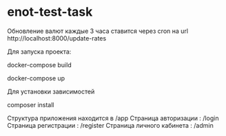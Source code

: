 # enot-test-task
Обновление валют каждые 3 часа ставится через cron на url http://localhost:8000/update-rates

Для запуска проекта:

docker-compose build

docker-compose up

Для установки зависимостей

composer install

Структура приложения находится в /app
Страница авторизации : /login
Страница регистрации : /register
Страница личного кабинета : /admin

